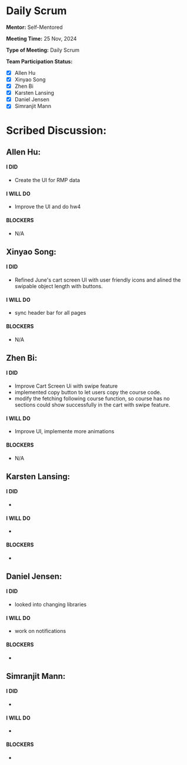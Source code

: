 # Daily Scrum

**Mentor:** Self-Mentored

**Meeting Time:** 25 Nov, 2024

**Type of Meeting:** Daily Scrum

**Team Participation Status:** 
- [x] Allen Hu 
- [x] Xinyao Song 
- [x] Zhen Bi 
- [x] Karsten Lansing 
- [x] Daniel Jensen 
- [x] Simranjit Mann 

# **Scribed Discussion:**

## **Allen Hu:**  
#### **I DID**  
- Create the UI for RMP data

#### **I WILL DO**  
- Improve the UI and do hw4

#### **BLOCKERS**  
- N/A

## **Xinyao Song:**  
#### **I DID**  
- Refined June's cart screen UI with user friendly icons and alined the swipable object length with buttons. 

#### **I WILL DO**  
- sync header bar for all pages

#### **BLOCKERS**  
- N/A

## **Zhen Bi:**  
#### **I DID**  
- Improve Cart Screen Ui with swipe feature
- implemented copy button to let users copy the course code.
- modify the fetching following course function, so course has no sections could show successfully in the cart with swipe feature.

#### **I WILL DO**  
- Improve UI, implemente more animations
  
#### **BLOCKERS**  
- N/A

## **Karsten Lansing:**  
#### **I DID**  
- 

#### **I WILL DO**  
- 

#### **BLOCKERS**  
- 

## **Daniel Jensen:**  
#### **I DID**  
- looked into changing libraries

#### **I WILL DO**  
- work on notifications

#### **BLOCKERS**  
-

## **Simranjit Mann:**  
#### **I DID**  
- 

#### **I WILL DO**  
- 

#### **BLOCKERS**  
-
